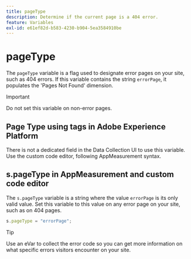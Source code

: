 ```yaml
---
title: pageType
description: Determine if the current page is a 404 error.
feature: Variables
exl-id: e61ef82d-b583-4230-b904-5ea3584910be
---
```

# pageType

The `pageType` variable is a flag used to designate error pages on your site, such as 404 errors. If this variable contains the string `errorPage`, it populates the 'Pages Not Found' dimension.

>[!IMPORTANT]
>
>Do not set this variable on non-error pages.

## Page Type using tags in Adobe Experience Platform

There is not a dedicated field in the Data Collection UI to use this variable. Use the custom code editor, following AppMeasurement syntax.

## s.pageType in AppMeasurement and custom code editor

The `s.pageType` variable is a string where the value `errorPage` is its only valid value. Set this variable to this value on any error page on your site, such as on 404 pages.

```js
s.pageType = "errorPage";
```

>[!TIP]
>
>Use an eVar to collect the error code so you can get more information on what specific errors visitors encounter on your site.
